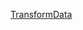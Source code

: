 [TransformData](https://github.com/sit-2021-int214/001-Spotify-Top/blob/main/assignment/HW04_63130500062/assign/TransformData.md)
